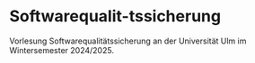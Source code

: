 # Softwarequalit-tssicherung
Vorlesung Softwarequalitätssicherung an der Universität Ulm im Wintersemester 2024/2025.
